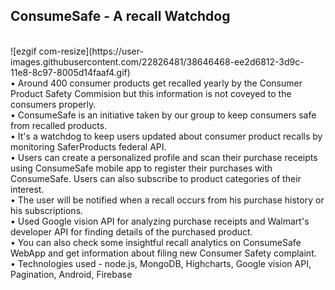 ## ConsumeSafe - A recall Watchdog
<br>
![ezgif com-resize](https://user-images.githubusercontent.com/22826481/38646468-ee2d6812-3d9c-11e8-8c97-8005d14faaf4.gif)
<br>
• Around 400 consumer products get recalled yearly by the Consumer Product Safety Commision but this information is not coveyed to the consumers properly.<br>
• ConsumeSafe is an initiative taken by our group to keep consumers safe from recalled products.<br>
• It's a watchdog to keep users updated about consumer product recalls by monitoring SaferProducts federal API.<br>
• Users can create a personalized profile and scan their purchase receipts using ConsumeSafe mobile app to register their purchases with ConsumeSafe. Users can also subscribe to product categories of their interest.<br>
• The user will be notified when a recall occurs from his purchase history or his subscriptions.<br>
• Used Google vision API for analyzing purchase receipts and Walmart's developer API for finding details of the purchased product.<br>
• You can also check some insightful recall analytics on ConsumeSafe WebApp and get information about filing new Consumer Safety complaint.<br>
• Technologies used - node.js, MongoDB, Highcharts, Google vision API, Pagination, Android, Firebase
